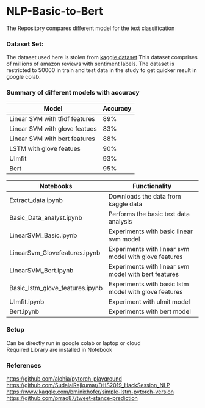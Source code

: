 # NLP-Basic-to-Bert


The Repository compares different model for the text classification 

### Dataset Set:

The dataset used here is stolen from [kaggle dataset](https://www.kaggle.com/bittlingmayer/amazonreviews)
This dataset comprises of millions of amazon reviews with sentiment labels. 
The dataset is restricted to 50000 in train and test data in the study to get quicker result in google colab.  
		

### Summary of different models with accuracy 
| Model  | Accuracy |
| ------------- | ------------- |
| Linear SVM with tfidf features  | 89%  |
| Linear SVM with glove featues  | 83%  |
| Linear SVM with bert features  | 88%  |
| LSTM with glove featues  | 90%  |
| Ulmfit  | 93%  |
| Bert  | 95%  |



| Notebooks  | Functionality |
| ------------- | ------------- |
| Extract_data.ipynb  | Downloads the data from kaggle data  |
| Basic_Data_analyst.ipynb  | Performs the basic text data analysis   |
| LinearSVM_Basic.ipynb  | Experiments with basic linear svm model  |
| LinearSvm_Glovefeatures.ipynb  | Experiments with linear svm model with glove features  |
| LinearSVM_Bert.ipynb  | Experiments with linear svm model with bert features  |
| Basic_lstm_glove_features.ipynb  | Experiments with basic lstm model with glove features  |
| Ulmfit.ipynb  | Experiment with ulmit model  |
| Bert.ipynb  | Experiments with bert model  |


### Setup
Can be directly run in google colab or laptop or cloud </br>
Required Library are installed in Notebook

### References
https://github.com/alohia/pytorch_playground <br />
https://github.com/SudalaiRajkumar/DHS2019_HackSession_NLP <br />
https://www.kaggle.com/bminixhofer/simple-lstm-pytorch-version <br />
https://github.com/prrao87/tweet-stance-prediction <br />
 




